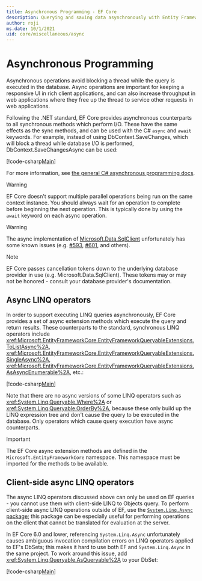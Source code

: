 ```yaml
---
title: Asynchronous Programming - EF Core
description: Querying and saving data asynchronously with Entity Framework Core
author: roji
ms.date: 10/1/2021
uid: core/miscellaneous/async
---
```

# Asynchronous Programming

Asynchronous operations avoid blocking a thread while the query is executed in the database. Async operations are important for keeping a responsive UI in rich client applications, and can also increase throughput in web applications where they free up the thread to service other requests in web applications.

Following the .NET standard, EF Core provides asynchronous counterparts to all synchronous methods which perform I/O. These have the same effects as the sync methods, and can be used with the C# `async` and `await` keywords. For example, instead of using DbContext.SaveChanges, which will block a thread while database I/O is performed, DbContext.SaveChangesAsync can be used:

[!code-csharp[Main](../../../samples/core/Miscellaneous/Async/Program.cs#SaveChangesAsync)]

For more information, see [the general C# asynchronous programming docs](/dotnet/csharp/async).

> [!WARNING]
> EF Core doesn't support multiple parallel operations being run on the same context instance. You should always wait for an operation to complete before beginning the next operation. This is typically done by using the `await` keyword on each async operation.

> [!WARNING]
> The async implementation of [Microsoft.Data.SqlClient](https://github.com/dotnet/SqlClient) unfortunately has some known issues (e.g. [#593](https://github.com/dotnet/SqlClient/issues/593), [#601](https://github.com/dotnet/SqlClient/issues/601), and others).

> [!NOTE]
> EF Core passes cancellation tokens down to the underlying database provider in use (e.g. Microsoft.Data.SqlClient). These tokens may or may not be honored - consult your database provider's documentation.

## Async LINQ operators

In order to support executing LINQ queries asynchronously, EF Core provides a set of async extension methods which execute the query and return results. These counterparts to the standard, synchronous LINQ operators include <xref:Microsoft.EntityFrameworkCore.EntityFrameworkQueryableExtensions.ToListAsync%2A>, <xref:Microsoft.EntityFrameworkCore.EntityFrameworkQueryableExtensions.SingleAsync%2A>, <xref:Microsoft.EntityFrameworkCore.EntityFrameworkQueryableExtensions.AsAsyncEnumerable%2A>, etc.:

[!code-csharp[Main](../../../samples/core/Miscellaneous/Async/Program.cs#ToListAsync)]

Note that there are no async versions of some LINQ operators such as <xref:System.Linq.Queryable.Where%2A> or <xref:System.Linq.Queryable.OrderBy%2A>, because these only build up the LINQ expression tree and don't cause the query to be executed in the database. Only operators which cause query execution have async counterparts.

> [!IMPORTANT]
> The EF Core async extension methods are defined in the `Microsoft.EntityFrameworkCore` namespace. This namespace must be imported for the methods to be available.

## Client-side async LINQ operators

The async LINQ operators discussed above can only be used on EF queries - you cannot use them with client-side LINQ to Objects query. To perform client-side async LINQ operations outside of EF, use the [`System.Linq.Async` package](https://www.nuget.org/packages/System.Linq.Async); this package can be especially useful for performing operations on the client that cannot be translated for evaluation at the server.

In EF Core 6.0 and lower, referencing `System.Linq.Async` unfortunately causes ambiguous invocation compilation errors on LINQ operators applied to EF's DbSets; this makes it hard to use both EF and `System.Linq.Async` in the same project. To work around this issue, add <xref:System.Linq.Queryable.AsQueryable%2A> to your DbSet:

[!code-csharp[Main](../../../samples/core/Miscellaneous/AsyncWithSystemInteractive/Program.cs#SystemInteractiveAsync)]
